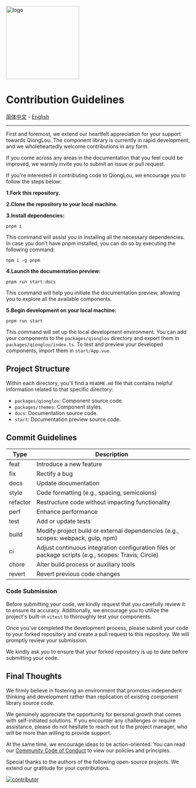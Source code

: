 <img alt="logo" src="https://user-images.githubusercontent.com/57232813/235366685-49e62e7d-bbfa-4aff-85f7-48945e8ec8f4.png" width="200">

# Contribution Guidelines

[简体中文](https://github.com/Jiangxue-team/qionglou/wiki/%E8%B4%A1%E7%8C%AE%E6%8C%87%E5%8D%97) -
[English](https://github.com/Jiangxue-team/qionglou/wiki/Contribution-Guidelines)

---

First and foremost, we extend our heartfelt appreciation for your support towards QiongLou. The component library is currently in rapid development, and we wholeheartedly welcome contributions in any form.

If you come across any areas in the documentation that you feel could be improved, we warmly invite you to submit an issue or pull request.

If you're interested in contributing code to QiongLou, we encourage you to follow the steps below:

**1.Fork this repository.**

**2.Clone the repository to your local machine.**

**3.Install dependencies:**

```ssh
pnpm i
```

This command will assist you in installing all the necessary dependencies. In case you don't have pnpm installed, you can do so by executing the following command:

```ssh
npm i -g pnpm
```

**4.Launch the documentation preview:**

```ssh
pnpm run start:docs
```

This command will help you initiate the documentation preview, allowing you to explore all the available components.

**5.Begin development on your local machine:**

```ssh
pnpm run start
```

This command will set up the local development environment. You can add your components to the `packages/qionglou` directory and export them in `packages/qionglou/index.ts`. To test and preview your developed components, import them in `start/App.vue`.

## Project Structure

Within each directory, you'll find a `README.md` file that contains helpful information related to that specific directory:

- `packages/qionglou`: Component source code.
- `packages/themes`: Component styles.
- `docs`: Documentation source code.
- `start`: Documentation preview source code.

## Commit Guidelines

| Type     | Description                                                                                         |
| -------- | --------------------------------------------------------------------------------------------------- |
| feat     | Introduce a new feature                                                                             |
| fix      | Rectify a bug                                                                                       |
| docs     | Update documentation                                                                                |
| style    | Code formatting (e.g., spacing, semicolons)                                                         |
| refactor | Restructure code without impacting functionality                                                    |
| perf     | Enhance performance                                                                                 |
| test     | Add or update tests                                                                                 |
| build    | Modify project build or external dependencies (e.g., scopes: webpack, gulp, npm)                    |
| ci       | Adjust continuous integration configuration files or package scripts (e.g., scopes: Travis, Circle) |
| chore    | Alter build process or auxiliary tools                                                              |
| revert   | Revert previous code changes                                                                        |

### Code Submission

Before submitting your code, we kindly request that you carefully review it to ensure its accuracy. Additionally, we encourage you to utilize the project's built-in `vitest` to thoroughly test your components.

Once you've completed the development process, please submit your code to your forked repository and create a pull request to this repository. We will promptly review your submission.

We kindly ask you to ensure that your forked repository is up to date before submitting your code.

## Final Thoughts

We firmly believe in fostering an environment that promotes independent thinking and development rather than replication of existing component library source code.

We genuinely appreciate the opportunity for personal growth that comes with self-initiated solutions. If you encounter any challenges or require assistance, please do not hesitate to reach out to the project manager, who will be more than willing to provide support.

At the same time, we encourage ideas to be action-oriented. You can read our [Community Code of Conduct](https://github.com/Jiangxue-team/qionglou/blob/main/CODE_OF_CONDUCT.md) to view our policies and principles.

Special thanks to the authors of the following open-source projects. We extend our gratitude for your contributions.

<a href="https://github.com/Jiangxue-team/qionglou/graphs/contributors">
  <img alt="contributor" src="https://contrib.rocks/image?repo=Jiangxue-team/qionglou" />
</a>
